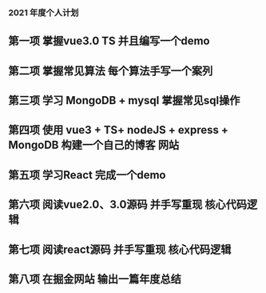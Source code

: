 <!--
 * @Author: your name
 * @Date: 2021-02-22 15:59:15
 * @LastEditTime: 2021-02-22 16:11:35
 * @LastEditors: Please set LastEditors
 * @Description: In User Settings Edit
 * @FilePath: \inquiry-wapf:\mine\2021-plan\Readme.md
-->

### 2021 年度个人计划


## 第一项 掌握vue3.0 TS 并且编写一个demo


## 第二项 掌握常见算法 每个算法手写一个案列


## 第三项 学习 MongoDB + mysql 掌握常见sql操作


## 第四项 使用 vue3 + TS+ nodeJS + express + MongoDB 构建一个自己的博客 网站


## 第五项 学习React 完成一个demo


## 第六项 阅读vue2.0、3.0源码 并手写重现 核心代码逻辑 


## 第七项 阅读react源码 并手写重现 核心代码逻辑 


## 第八项 在掘金网站 输出一篇年度总结